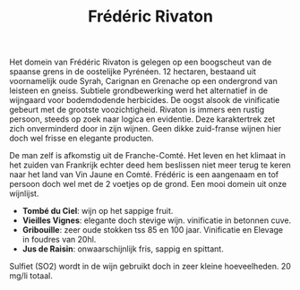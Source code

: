 ﻿---
title: Frédéric Rivaton
huis:  Domaine Rivaton
dept:  Pyrenées Orientales
regio: Roussillon
photo: rivaton.jpg
layout: wijnhuis

wijnen:
    - naam:  Tombé du Ciel'13
      ref:   
      app:   Vin de France
      type:  Rouge
      cep:   60% Syrah/40% Carignan
      prijs: €9.38
      
    - naam:  Vieilles Vignes'11 
      ref:   
      app:   Vin de France
      type:  Rouge
      cep:   70% Carignan/20% Syrah/10% Grenache
      prijs: €13.00
    
    - naam:  Gribouille"10
      ref:   Rous 1001
      app:   Vin de France
      type:  Rouge
      cep:   70% Carignan/15% Syrah/15% Grenache
      prijs: €15.81
      
    - naam:  Jus de Raisin (25 cl)
      ref:   
      app:   
      type:  
      cep:   Carignan
      prijs: €2.81

---
Het domein van Frédéric Rivaton is gelegen op een boogscheut van de spaanse grens in de oostelijke Pyrénéen. 
12 hectaren, bestaand uit voornamelijk oude Syrah, Carignan en Grenache op een ondergrond van leisteen en gneiss.
Subtiele grondbewerking werd het alternatief in de wijngaard voor bodemdodende herbicides.
De oogst alsook de vinificatie gebeurt met de grootste voozichtigheid. Rivaton is immers een rustig persoon, steeds op zoek naar logica en evidentie.
Deze karaktertrek zet zich onverminderd door in zijn wijnen. Geen dikke zuid-franse wijnen hier doch wel frisse en elegante producten. 

De man zelf is afkomstig uit de Franche-Comté. Het leven en het klimaat in het zuiden van Frankrijk echter deed hem beslissen niet meer terug te keren naar het land van Vin Jaune en Comté.
Frédéric is een aangenaam en tof persoon doch wel met de 2 voetjes op de grond. Een mooi domein uit onze wijnlijst.

* **Tombé du Ciel**: wijn op het sappige fruit.
* **Vieilles Vignes**: elegante doch stevige wijn. vinificatie in betonnen cuve.
* **Gribouille**: zeer oude stokken tss 85 en 100 jaar. Vinificatie en Elevage in foudres van 20hl.
* **Jus de Raisin**: onwaarschijnlijk fris, sappig en spittant.

Sulfiet (SO2) wordt in de wijn gebruikt doch in zeer kleine hoeveelheden. 20 mg/li totaal.
 

